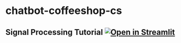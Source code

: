 # chatbot-coffeeshop-cs
## Signal Processing Tutorial [![Open in Streamlit](https://static.streamlit.io/badges/streamlit_badge_black_white.svg)]([https://share.streamlit.io/jkanner/streamlit-audio/main/app.py](https://chatbot-coffeeshop-cs-cdtprzjvz2neuqes6quxai.streamlit.app/)https://chatbot-coffeeshop-cs-cdtprzjvz2neuqes6quxai.streamlit.app/)

